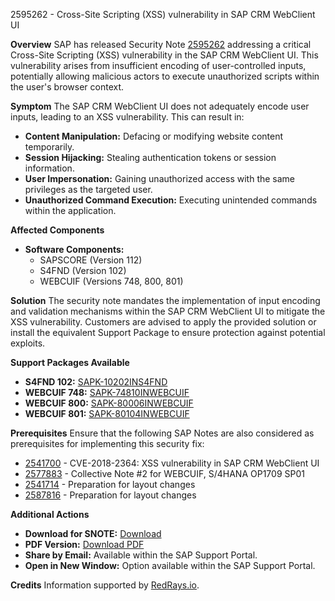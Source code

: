 2595262 - Cross-Site Scripting (XSS) vulnerability in SAP CRM WebClient UI

**Overview**
SAP has released Security Note [2595262](https://me.sap.com/notes/2595262) addressing a critical Cross-Site Scripting (XSS) vulnerability in the SAP CRM WebClient UI. This vulnerability arises from insufficient encoding of user-controlled inputs, potentially allowing malicious actors to execute unauthorized scripts within the user's browser context.

**Symptom**
The SAP CRM WebClient UI does not adequately encode user inputs, leading to an XSS vulnerability. This can result in:
- **Content Manipulation:** Defacing or modifying website content temporarily.
- **Session Hijacking:** Stealing authentication tokens or session information.
- **User Impersonation:** Gaining unauthorized access with the same privileges as the targeted user.
- **Unauthorized Command Execution:** Executing unintended commands within the application.

**Affected Components**
- **Software Components:** 
  - SAPSCORE (Version 112)
  - S4FND (Version 102)
  - WEBCUIF (Versions 748, 800, 801)

**Solution**
The security note mandates the implementation of input encoding and validation mechanisms within the SAP CRM WebClient UI to mitigate the XSS vulnerability. Customers are advised to apply the provided solution or install the equivalent Support Package to ensure protection against potential exploits.

**Support Packages Available**
- **S4FND 102:** [SAPK-10202INS4FND](https://me.sap.com/supportpackage/SAPK-10202INS4FND)
- **WEBCUIF 748:** [SAPK-74810INWEBCUIF](https://me.sap.com/supportpackage/SAPK-74810INWEBCUIF)
- **WEBCUIF 800:** [SAPK-80006INWEBCUIF](https://me.sap.com/supportpackage/SAPK-80006INWEBCUIF)
- **WEBCUIF 801:** [SAPK-80104INWEBCUIF](https://me.sap.com/supportpackage/SAPK-80104INWEBCUIF)

**Prerequisites**
Ensure that the following SAP Notes are also considered as prerequisites for implementing this security fix:
- [2541700](https://me.sap.com/notes/2541700) - CVE-2018-2364: XSS vulnerability in SAP CRM WebClient UI
- [2577883](https://me.sap.com/notes/2577883) - Collective Note #2 for WEBCUIF, S/4HANA OP1709 SP01
- [2541714](https://me.sap.com/notes/2541714) - Preparation for layout changes
- [2587816](https://me.sap.com/notes/2587816) - Preparation for layout changes

**Additional Actions**
- **Download for SNOTE:** [Download](https://notesdownloads.sap.com/note/0040000000474962018)
- **PDF Version:** [Download PDF](https://me.sap.com/sap/support/sfm/notes/print/0002595262?language=en-US&token=B89F68ECE9560B9FB75B7946534EA759)
- **Share by Email:** Available within the SAP Support Portal.
- **Open in New Window:** Option available within the SAP Support Portal.

**Credits**
Information supported by [RedRays.io](https://redrays.io).